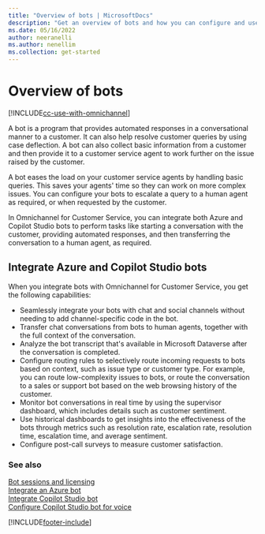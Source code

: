 ```yaml
---
title: "Overview of bots | MicrosoftDocs"
description: "Get an overview of bots and how you can configure and use them in Omnichannel for Customer Service."
ms.date: 05/16/2022
author: neeranelli
ms.author: nenellim
ms.collection: get-started
---
```


# Overview of bots

[!INCLUDE[cc-use-with-omnichannel](../includes/cc-use-with-omnichannel.md)]

A bot is a program that provides automated responses in a conversational manner to a customer. It can also help resolve customer queries by using case deflection. A bot can also collect basic information from a customer and then provide it to a customer service agent to work further on the issue raised by the customer.  

A bot eases the load on your customer service agents by handling basic queries. This saves your agents' time so they can work on more complex issues. You can configure your bots to escalate a query to a human agent as required, or when requested by the customer.

In Omnichannel for Customer Service, you can integrate both Azure and Copilot Studio bots to perform tasks like starting a conversation with the customer, providing automated responses, and then transferring the conversation to a human agent, as required.

## Integrate Azure and Copilot Studio bots

When you integrate bots with Omnichannel for Customer Service, you get the following capabilities:

- Seamlessly integrate your bots with chat and social channels without needing to add channel-specific code in the bot.
- Transfer chat conversations from bots to human agents, together with the full context of the conversation.
- Analyze the bot transcript that's available in Microsoft Dataverse after the conversation is completed.
- Configure routing rules to selectively route incoming requests to bots based on context, such as issue type or customer type. For example, you can route low-complexity issues to bots, or route the conversation to a sales or support bot based on the web browsing history of the customer.
- Monitor bot conversations in real time by using the supervisor dashboard, which includes details such as customer sentiment.
- Use historical dashboards to get insights into the effectiveness of the bots through metrics such as resolution rate, escalation rate, resolution time, escalation time, and average sentiment.
- Configure post-call surveys to measure customer satisfaction.

### See also

[Bot sessions and licensing](bot-session-licensing.md)  
[Integrate an Azure bot](configure-bot-azure.md)  
[Integrate Copilot Studio bot](configure-bot-virtual-agent.md)  
[Configure Copilot Studio bot for voice](voice-channel-pva-bots.md)  

[!INCLUDE[footer-include](../includes/footer-banner.md)]

